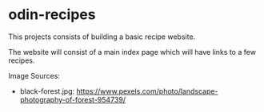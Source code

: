 # odin-recipes
This projects consists of building a basic recipe website.

The website will consist of a main index page which will have links to a few recipes.

Image Sources:
* black-forest.jpg: https://www.pexels.com/photo/landscape-photography-of-forest-954739/